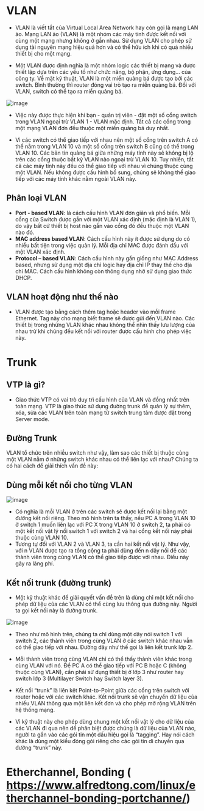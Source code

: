# VLAN

* VLAN là viết tắt của Virtual Local Area Network hay còn gọi là mạng LAN ảo. Mạng LAN ảo (VLAN) là một nhóm các máy tính được kết nối với cùng một mạng nhưng không ở gần nhau. Sử dụng VLAN cho phép sử dụng tài nguyên mạng hiệu quả hơn và có thể hữu ích khi có quá nhiều thiết bị cho một mạng.

* Một VLAN được định nghĩa là một nhóm logic các thiết bị mạng và được thiết lập dựa trên các yếu tố như chức năng, bộ phận, ứng dụng… của công ty. Về mặt kỹ thuật, VLAN là một miền quảng bá được tạo bởi các switch. Bình thường thì router đóng vai trò tạo ra miền quảng bá. Đối với VLAN, switch có thể tạo ra miền quảng bá.

![image](https://user-images.githubusercontent.com/91528234/200468743-7e7fc8c6-8634-4817-9339-04e4bd4ee184.png)

* Việc này được thực hiện khi bạn - quản trị viên - đặt một số cổng switch trong VLAN ngoại trừ VLAN 1 - VLAN mặc định. Tất cả các cổng trong một mạng VLAN đơn đều thuộc một miền quảng bá duy nhất.

* Vì các switch có thể giao tiếp với nhau nên một số cổng trên switch A có thể nằm trong VLAN 10 và một số cổng trên switch B cũng có thể trong VLAN 10. Các bản tin quảng bá giữa những máy tính này sẽ không bị lộ trên các cổng thuộc bất kỳ VLAN nào ngoại trừ VLAN 10. Tuy nhiên, tất cả các máy tính này đều có thể giao tiếp với nhau vì chúng thuộc cùng một VLAN. Nếu không được cấu hình bổ sung, chúng sẽ không thể giao tiếp với các máy tính khác nằm ngoài VLAN này.
## Phân loại VLAN
* **Port - based VLAN**: là cách cấu hình VLAN đơn giản và phổ biến. Mỗi cổng của Switch được gắn với một VLAN xác định (mặc định là VLAN 1), do vậy bất cứ thiết bị host nào gắn vào cổng đó đều thuộc một VLAN nào đó.
* **MAC address based VLAN**: Cách cấu hình này ít được sử dụng do có nhiều bất tiện trong việc quản lý. Mỗi địa chỉ MAC được đánh dấu với một VLAN xác định.
* **Protocol – based VLAN**: Cách cấu hình này gần giống như MAC Address based, nhưng sử dụng một địa chỉ logic hay địa chỉ IP thay thế cho địa chỉ MAC. Cách cấu hình không còn thông dụng nhờ sử dụng giao thức DHCP.
## VLAN hoạt động như thế nào
* VLAN được tạo bằng cách thêm tag hoặc header vào mỗi frame Ethernet. Tag này cho mạng biết frame sẽ được gửi đến VLAN nào. Các thiết bị trong những VLAN khác nhau không thể nhìn thấy lưu lượng của nhau trừ khi chúng đều kết nối với router được cấu hình cho phép việc này.
# Trunk

## VTP là gì?
* Giao thức VTP có vai trò duy trì cấu hình của VLAN và đồng nhất trên toàn mạng. VTP là giao thức sử dụng đường trunk để quản lý sự thêm, xóa, sửa các VLAN trên toàn mạng từ switch trung tâm được đặt trong Server mode.
## Đường Trunk
VLAN tổ chức trên nhiều switch như vậy, làm sao các thiết bị thuộc cùng một VLAN nằm ở những switch khác nhau có thể liên lạc với nhau? Chúng ta có hai cách để giải thích vấn đề này:
## Dùng mỗi kết nối cho từng VLAN

![image](https://user-images.githubusercontent.com/91528234/200470215-9317820d-5adf-4f85-9d9c-2193e036dbf0.png)

* Có nghĩa là mỗi VLAN ở trên các switch sẽ được kết nối lại bằng một đường kết nối riêng. Theo mô hình trên ta thấy, nếu PC A trong VLAN 10 ở switch 1 muốn liên lạc với PC X trong VLAN 10 ở switch 2, ta phải có một kết nối vật lý nối switch 1 với switch 2 và hai cổng kết nối này phải thuộc cùng VLAN 10.
* Tương tự đối với VLAN 2 và VLAN 3, ta cần hai kết nối vật lý. Như vậy, với n VLAN được tạo ra tổng cộng ta phải dùng đến n dây nối để các thành viên trong cùng VLAN có thể giao tiếp được với nhau. Điều này gây ra lãng phí.
## Kết nối trunk (đường trunk)
* Một kỹ thuật khác để giải quyết vấn đề trên là dùng chỉ một kết nối cho phép dữ liệu của các VLAN có thể cùng lưu thông qua đường này. Người ta gọi kết nối này là đường trunk.

![image](https://user-images.githubusercontent.com/91528234/200470247-53167eb2-ab08-41c5-8e40-ff7d97f8892d.png)


* Theo như mô hình trên, chúng ta chỉ dùng một dây nói switch 1 với switch 2, các thành viên trong cùng VLAN ở các switch khác nhau vẫn có thể giao tiếp với nhau. Đường dây như thế gọi là liên kết trunk lớp 2.

* Mỗi thành viên trong cùng VLAN chỉ có thể thấy thành viên khác trong cùng VLAN với nó. Để PC A có thể giao tiếp với PC B hoặc C (không thuộc cùng VLAN), cần phải sử dụng thiết bị ở lớp 3 như router hay switch lớp 3 (Multilayer Switch hay Switch layer 3).

* Kết nối “trunk” là liên kêt Point-to-Point giữa các cổng trên switch với router hoặc với các switch khác. Kết nối trunk sẽ vận chuyển dữ liệu của nhiều VLAN thông qua một liên kết đơn và cho phép mở rộng VLAN trên hệ thống mạng.

* Vì kỹ thuật này cho phép dùng chung một kết nối vật lý cho dữ liệu của các VLAN đi qua nên dể phân biệt được chúng là dữ liệu của VLAN nào, người ta gắn vào các gói tin một dấu hiệu gọi là “tagging”. Hay nói cách khác là dùng một kiểu đóng gói riêng cho các gói tin di chuyển qua đường “trunk” này. 
# Etherchannel, Bonding ( https://www.alfredtong.com/linux/etherchannel-bonding-portchanne/)

